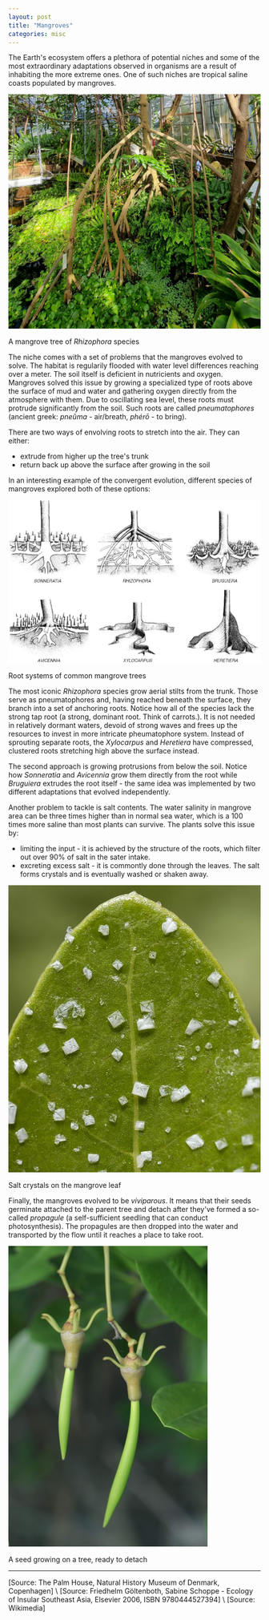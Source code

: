 ```yaml
---
layout: post
title: "Mangroves"
categories: misc
---
```


The Earth's ecosystem offers a plethora of potential niches and some of the most extraordinary adaptations observed in organisms are a result of inhabiting the more extreme ones. One of such niches are tropical saline coasts populated by mangroves.

![alt](/images/mangrove-1.jpg)

<span class="caption">A mangrove tree of *Rhizophora* species</span>

The niche comes with a set of problems that the mangroves evolved to solve. The habitat is regularily flooded with water level differences reaching over a meter. The soil itself is deficient in nutricients and oxygen. Mangroves solved this issue by growing a specialized type of roots above the surface of mud and water and gathering oxygen directly from the atmosphere with them. Due to oscillating sea level, these roots must protrude significantly from the soil. Such roots are called *pneumatophores* (ancient greek: *pneûma* - air/breath, *phérō* - to bring).

There are two ways of envolving roots to stretch into the air. They can either:
- extrude from higher up the tree's trunk
- return back up above the surface after growing in the soil

In an interesting example of the convergent evolution, different species of mangroves explored both of these options:

![alt](/images/mangrove-2.jpg)

<span class="caption">Root systems of common mangrove trees</span>

The most iconic *Rhizophora* species grow aerial stilts from the trunk. Those serve as pneumatophores and, having reached beneath the surface, they branch into a set of anchoring roots. Notice how all of the species lack the strong tap root (a strong, dominant root. Think of carrots.). It is not needed in relatively dormant waters, devoid of strong waves and frees up the resources to invest in more intricate pheumatophore system. Instead of sprouting separate roots, the *Xylocarpus* and *Heretiera* have compressed, clustered roots stretching high above the surface instead. 

The second approach is growing protrusions from below the soil. Notice how *Sonneratia* and *Avicennia* grow them directly from the root while *Bruguiera* extrudes the root itself - the same idea was implemented by two different adaptations that evolved independently.

Another problem to tackle is salt contents. The water salinity in mangrove area can be three times higher than in normal sea water, which is a 100 times more saline than most plants can survive. The plants solve this issue by:
- limiting the input - it is achieved by the structure of the roots, which filter out over 90% of salt in the sater intake.
- excreting excess salt - it is commontly done through the leaves. The salt forms crystals and is eventually washed or shaken away.

![alt](/images/mangrove-3.jpg)

<span class="caption">Salt crystals on the mangrove leaf</span>

Finally, the mangroves evolved to be *viviparous*. It means that their seeds germinate attached to the parent tree and detach after they've formed a so-called *propagule* (a self-sufficient seedling that can conduct photosynthesis). The propagules are then dropped into the water and transported by the flow until it reaches a place to take root.

![alt](/images/mangrove-4.jpg)

<span class="caption">A seed growing on a tree, ready to detach</span>

---

[Source: The Palm House, Natural History Museum of Denmark, Copenhagen]
\\
[Source: Friedhelm Göltenboth, Sabine Schoppe - Ecology of Insular Southeast Asia, Elsevier 2006, ISBN 9780444527394]
\\
[Source: Wikimedia]
